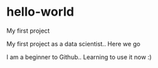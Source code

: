 # hello-world
My first project


My first project as a data scientist.. Here we go

I am a beginner to Github.. Learning to use it now :)
